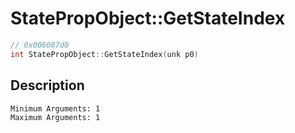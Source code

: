 # StatePropObject::GetStateIndex
```c
// 0x006087d0
int StatePropObject::GetStateIndex(unk p0)
```
## Description
```
Minimum Arguments: 1
Maximum Arguments: 1
```
